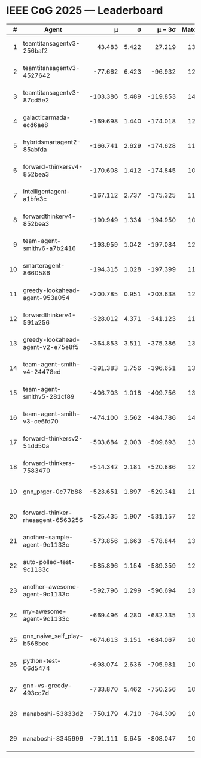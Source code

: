 # IEEE CoG 2025 — Leaderboard

| # | Agent | μ | σ | μ − 3σ | Matches | Updated |
|---:|---|---:|---:|---:|---:|---|
| 1 | teamtitansagentv3-256baf2 | 43.483 | 5.422 | 27.219 | 13500 | 2025-08-21 23:47 |
| 2 | teamtitansagentv3-4527642 | -77.662 | 6.423 | -96.932 | 12914 | 2025-08-21 23:47 |
| 3 | teamtitansagentv3-87cd5e2 | -103.386 | 5.489 | -119.853 | 14086 | 2025-08-21 23:47 |
| 4 | galacticarmada-ecd6ae8 | -169.698 | 1.440 | -174.018 | 12600 | 2025-08-21 23:47 |
| 5 | hybridsmartagent2-85abfda | -166.741 | 2.629 | -174.628 | 11678 | 2025-08-21 23:47 |
| 6 | forward-thinkersv4-852bea3 | -170.608 | 1.412 | -174.845 | 10690 | 2025-08-21 23:47 |
| 7 | intelligentagent-a1bfe3c | -167.112 | 2.737 | -175.325 | 11279 | 2025-08-21 23:47 |
| 8 | forwardthinkerv4-852bea3 | -190.949 | 1.334 | -194.950 | 10627 | 2025-08-21 23:47 |
| 9 | team-agent-smithv6-a7b2416 | -193.959 | 1.042 | -197.084 | 12880 | 2025-08-21 23:47 |
| 10 | smarteragent-8660586 | -194.315 | 1.028 | -197.399 | 11501 | 2025-08-21 23:47 |
| 11 | greedy-lookahead-agent-953a054 | -200.785 | 0.951 | -203.638 | 12868 | 2025-08-21 23:47 |
| 12 | forwardthinkerv4-591a256 | -328.012 | 4.371 | -341.123 | 11119 | 2025-08-21 23:47 |
| 13 | greedy-lookahead-agent-v2-e75e8f5 | -364.853 | 3.511 | -375.386 | 13048 | 2025-08-21 23:47 |
| 14 | team-agent-smith-v4-24478ed | -391.383 | 1.756 | -396.651 | 13742 | 2025-08-21 23:47 |
| 15 | team-agent-smithv5-281cf89 | -406.703 | 1.018 | -409.756 | 13520 | 2025-08-21 23:47 |
| 16 | team-agent-smith-v3-ce6fd70 | -474.100 | 3.562 | -484.786 | 14422 | 2025-08-21 23:47 |
| 17 | forward-thinkersv2-51dd50a | -503.684 | 2.003 | -509.693 | 13022 | 2025-08-21 23:47 |
| 18 | forward-thinkers-7583470 | -514.342 | 2.181 | -520.886 | 12320 | 2025-08-21 23:47 |
| 19 | gnn_prgcr-0c77b88 | -523.651 | 1.897 | -529.341 | 11930 | 2025-08-21 23:47 |
| 20 | forward-thinker-rheaagent-6563256 | -525.435 | 1.907 | -531.157 | 12762 | 2025-08-21 23:47 |
| 21 | another-sample-agent-9c1133c | -573.856 | 1.663 | -578.844 | 13320 | 2025-08-21 23:47 |
| 22 | auto-polled-test-9c1133c | -585.896 | 1.154 | -589.359 | 12980 | 2025-08-21 23:47 |
| 23 | another-awesome-agent-9c1133c | -592.796 | 1.299 | -596.694 | 13920 | 2025-08-21 23:47 |
| 24 | my-awesome-agent-9c1133c | -669.496 | 4.280 | -682.335 | 13480 | 2025-08-21 23:47 |
| 25 | gnn_naive_self_play-b568bee | -674.613 | 3.151 | -684.067 | 10620 | 2025-08-21 23:47 |
| 26 | python-test-06d5474 | -698.074 | 2.636 | -705.981 | 10960 | 2025-08-21 23:47 |
| 27 | gnn-vs-greedy-493cc7d | -733.870 | 5.462 | -750.256 | 10860 | 2025-08-21 23:47 |
| 28 | nanaboshi-53833d2 | -750.179 | 4.710 | -764.309 | 10280 | 2025-08-21 23:47 |
| 29 | nanaboshi-8345999 | -791.111 | 5.645 | -808.047 | 10990 | 2025-08-21 23:47 |
